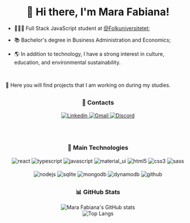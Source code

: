 <div align="center">
  <h1>👋 Hi there, I'm Mara Fabiana!</h1>
</div>

- 👩🏻‍💻 Full Stack JavaScript student at [@Folkuniversitetet](https://www.folkuniversitetet.se/vara-skolor/yh-utbildningar/alla-yh-utbildningar/javascriptutvecklare-distans/);
- 📚 Bachelor's degree in Business Administration and Economics;
- 🌎 In addition to technology, I have a strong interest in culture, education, and environmental sustainability.
  

  <br/>
  
📍 Here you will find projects that I am working on during my studies.
  
## 
<div align="center">
  <h3>💬 Contacts</h3>
  <a href="https://www.linkedin.com/in/marabenevides/">
    <img src="https://img.shields.io/badge/LinkedIn-0077B5?style=for-the-badge&logo=linkedin&logoColor=white" alt="Linkedin"/>
  </a>
  <a href="mailto:marafabianalb@gmail.com">
    <img src="https://img.shields.io/badge/Gmail-D14836?style=for-the-badge&logo=gmail&logoColor=white" alt="Gmail"/>
  </a>
  <a href="https://discordapp.com/users/marafabiana">
    <img src="https://img.shields.io/badge/Discord-7289DA?style=for-the-badge&logo=discord&logoColor=white" alt="Discord"/>
  </a>
</div>

##
<div align="center"><br/>
  <h3>🚀 Main Technologies</h3>
  <img align="center" alt="react" src="https://img.shields.io/badge/React-20232A?style=for-the-badge&logo=react&logoColor=61DAFB"/>
  <img align="center" alt="typescript" src="https://img.shields.io/badge/TypeScript-007ACC?style=for-the-badge&logo=typescript&logoColor=white"/>
  <img align="center" alt="javascript" src="https://img.shields.io/badge/JavaScript-F7DF1E?style=for-the-badge&logo=javascript&logoColor=black"/>
  <img align="center" alt="material_ui" src="https://img.shields.io/badge/Material--UI-0081CB?style=for-the-badge&logo=material-ui&logoColor=white"/>
  <img align="center" alt="html5" src="https://img.shields.io/badge/HTML5-E34F26?style=for-the-badge&logo=html5&logoColor=white"/>
  <img align="center" alt="css3" src="https://img.shields.io/badge/CSS3-1572B6?style=for-the-badge&logo=css3&logoColor=white"/>
  <img align="center" alt="sass" src="https://img.shields.io/badge/Sass-CC6699?style=for-the-badge&logo=sass&logoColor=white"/>
</div>
<div align="center"><br/>
  <img align="center" alt="nodejs" src="https://img.shields.io/badge/Node.js-43853D?style=for-the-badge&logo=node.js&logoColor=white"/>
  <img align="center" alt="sqlite" src="https://img.shields.io/badge/SQLite-07405E?style=for-the-badge&logo=sqlite&logoColor=white"/>
  <img align="center" alt="mongodb" src="https://img.shields.io/badge/MongoDB-%234ea94b.svg?style=for-the-badge&logo=mongodb&logoColor=white)"/>
  <img align="center" alt="dynamodb" src="https://img.shields.io/badge/Amazon%20DynamoDB-4053D6?style=for-the-badge&logo=Amazon%20DynamoDB&logoColor=white)"/>
  <img align="center" alt="github" src="https://img.shields.io/badge/GitHub-100000?style=for-the-badge&logo=github&logoColor=white"/>
</div>

##
<div align="center">
  <h3>📊 GitHub Stats</h3>
  <img src="https://github-readme-stats.vercel.app/api?username=marafabiana&show_icons=true&theme=tokyonight" alt="Mara Fabiana's GitHub stats" />
  <br/>
  <img src="https://github-readme-stats.vercel.app/api/top-langs/?username=marafabiana&layout=compact&theme=tokyonight" alt="Top Langs" />
</div>




<!---
marafabiana/marafabiana is a ✨ special ✨ repository because its `README.md` (this file) appears on your GitHub profile.
You can click the Preview link to take a look at your changes.
--->
